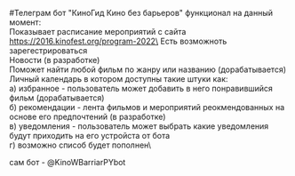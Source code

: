 #Телеграм бот "КиноГид Кино без барьеров" 
функционал на данный момент:\
Показывает расписание мероприятий с сайта https://2016.kinofest.org/program-2022\
Есть возможноть зарегестрироваться\
Новости (в разработке)\
Поможет найти любой фильм по жанру или названию (дорабатывается)\
Личный календарь в котором доступны такие штуки как:\
  a) избранное - пользователь может добавить в него понравившийся фильм (дорабатывается)\
  б) рекомендации - лента фильмов и мероприятий реокмендованных на основе его предпочтений (в разработке)\
  в) уведомления - пользователь может выбрать какие уведомления будут приходить на его устройста от бота\
  г) возможно списоб будет пополнен\

  сам бот - @KinoWBarriarPYbot
